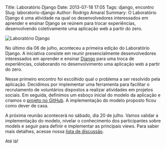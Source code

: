 Title: Laboratório Django
Date: 2013-07-18 17:05
Tags: django, encontro
Slug: laboratorio-django
Author: Rodrigo Amaral
Summary: O Laboratório Django é uma atividade na qual os desenvolvedores interessados em aprender e ensinar Django se reúnem para trocar experiências, desenvolvendo coletivamente uma aplicação web a partir do zero.


![Laboratório Django](|filename|/images/laboratorio-django.png)

No último dia 06 de julho, aconteceu a primeira edição do Laboratório Django. A iniciativa consiste em reunir presencialmente desenvolvedores interessados em aprender e ensinar [Django](https://djangoproject.com) para uma troca de experiências, colaborando no desenvolvimento uma aplicação web a partir do zero.

Nesse primeiro encontro foi escolhido qual o problema a ser resolvido pela aplicação. Decidimos por implementar uma ferramenta para facilitar o recrutamento de voluntários dispostos a realizar atividades em projetos sociais. Em seguida, definimos um esboço inicial do modelo da aplicação e criamos o [projeto no GitHub](https://github.com/pug-se/labdjango). A implementação do modelo proposto ficou como dever de casa.
    
A próxima reunião acontecerá no sábado, dia 20 de julho. Vamos validar a implementação do modelo, nivelar o conhecimento dos participantes sobre models e seguir para definir e implementar as principais views. Para saber mais detalhes, acesse nossa [lista de discussão](https://groups.google.com/forum/#!forum/pug-se).

Até lá!
